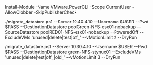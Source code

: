 Install-Module -Name VMware.PowerCLI -Scope CurrentUser -AllowClobber -SkipPublisherCheck

./migrate_datastore.ps1 --Server 10.40.4.10 --Username $USER --Pwd $PASS --DestinationDatastore poolGreen-NFS-esx01-nobackup --SourceDatastore poolRED01-NFS-esx01-nobackup --PoweredOff --ExcludeVMs 'unused|delete|test|off_' --vMotionLimit 2 --DryRun

/migrate_datastore.ps1 --Server 10.30.4.10 --Username $USER --Pwd $PASS --DestinationDatastore green-NFS-stynux01 --ExcludeVMs 'unused|delete|test|off_|old_' --vMotionLimit 3 --DryRun